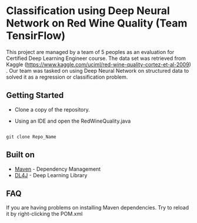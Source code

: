 # Classification using Deep Neural Network on Red Wine Quality (Team TensirFlow)

This project are managed by a team of 5 peoples as an evaluation for Certified Deep Learning Engineer course. The data set was retrieved from Kaggle (https://www.kaggle.com/uciml/red-wine-quality-cortez-et-al-2009) . Our team was tasked on using Deep Neural Network on structured data to solved it as a regression or classification problem.

## Getting Started 

- Clone a copy of the repository. 

- Using an IDE and open the RedWineQuality.java


```

git clone Repo_Name

```

## Built on

* [Maven](https://maven.apache.org/) - Dependency Management
* [DL4J](https://deeplearning4j.org/) - Deep Learning Library


## FAQ 

If you are having problems on installing Maven dependencies. Try to reload it by right-clicking the POM.xml


